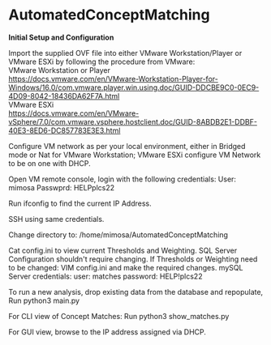 # AutomatedConceptMatching

**Initial Setup and Configuration**

Import the supplied OVF file into either VMware Workstation/Player or VMware ESXi by following the procedure from VMware:
<br>VMware Workstation or Player
<br>https://docs.vmware.com/en/VMware-Workstation-Player-for-Windows/16.0/com.vmware.player.win.using.doc/GUID-DDCBE9C0-0EC9-4D09-8042-18436DA62F7A.html
<br>VMware ESXi
<br>https://docs.vmware.com/en/VMware-vSphere/7.0/com.vmware.vsphere.hostclient.doc/GUID-8ABDB2E1-DDBF-40E3-8ED6-DC857783E3E3.html

Configure VM network as per your local environment, either in Bridged mode or Nat for VMware Workstation; VMware ESXi configure VM Network to be on one with DHCP.

Open VM remote console, login with the following credentials:
User: mimosa
Passwprd: HELPplcs22

Run ifconfig to find the current IP Address.

SSH using same credentials.

Change directory to:
/home/mimosa/AutomatedConceptMatching

Cat config.ini to view current Thresholds and Weighting. SQL Server Configuration shouldn't require changing.
If Thresholds or Weighting need to be changed:
VIM config.ini and make the required changes.
mySQL Server credentials:
user: matches
password: HELP!plcs22


To run a new analysis, drop existing data from the database and repopulate,
Run
python3 main.py

For CLI view of Concept Matches:
Run
python3 show_matches.py

For GUI view, browse to the IP address assigned via DHCP.
